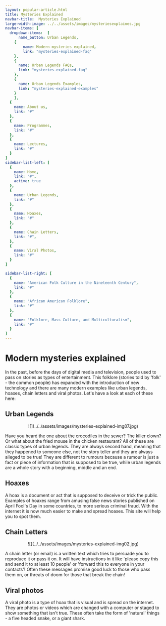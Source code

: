 ```yaml
---
layout: popular-article.html
title: Mysteries Explained
navbar-title:  Mysteries Explained
large-width-image: ../../assets/images/mysteriesexplaines.jpg
navbar-items: [
  dropdown-items:  [
      name_button: Urban Legends,
    {
        name: Modern mysteries explained,
        link: "mysteries-explained-faq"
    },
    {
      name: Urban Legends FAQs,
      link: "mysteries-explained-faq"
    },
    {
      name: Urban Legends Examples,
      link: "mysteries-explained-examples"
    }
    ],
  {
    name: About us,
    link: "#"
  },
  {
    name: Programmes,
    link: "#"
  },
  {
    name: Lectures,
    link: "#"
  }
]
sidebar-list-left: [
  {
    name: Home,
    link: "#",
    active: true
  },
  {
    name: Urban Legends,
    link: "#"
  },
  {
    name: Hoaxes,
    link: "#"
  },
  {
    name: Chain Letters,
    link: "#",
  },
  {
    name: Viral Photos,
    link: "#"
  }
]

sidebar-list-right: [
  {
    name: "American Folk Culture in the Nineteenth Century",
    link: "#"
  },
  {
    name: "African American Folklore",
    link: "#"
  },
  {
    name: "Folklore, Mass Culture, and Multiculturalism",
    link: "#"
  }
]
---
```


# Modern mysteries explained

In the past, before the days of digital media and television, people used to pass on stories as types of entertainment. This folklore (stories told by 'folk' - the common people) has expanded with the introduction of new technology and there are many modern examples like urban legends, hoaxes, chain letters and viral photos. Let's have a look at each of these here:

## Urban Legends

<center>![](../../assets/images/mysteries-explained-img07.jpg)</center>

Have you heard the one about the crocodiles in the sewer? The killer clown? Or what about the fried mouse in the chicken restaurant? All of these are classic types of urban legends. They are always second hand, meaning that they happened to someone else, not the story teller and they are always alleged to be true! They are different to rumours because a rumour is just a fact or piece of information that is supposed to be true, while urban legends are a whole story with a beginning, middle and an end.

## Hoaxes

A hoax is a document or act that is supposed to deceive or trick the public. Examples of hoaxes range from amusing false news stories published on April Fool's Day in some countries, to more serious criminal fraud. With the internet it is now much easier to make and spread hoaxes. This site will help you to spot them.

## Chain Letters
 <center>![](../../assets/images/mysteries-explained-img02.jpg)</center>

A chain letter (or email) is a written text which tries to persuade you to reproduce it or pass it on. It will have instructions in it like 'please copy this and send it to at least 10 people' or 'forward this to everyone in your contacts'! Often these messages promise good luck to those who pass them on, or threats of doom for those that break the chain!

## Viral photos

A viral photo is a type of hoax that is visual and is spread on the internet. They are photos or videos which are changed with a computer or staged to show something that isn't true. These often take the form of 'natural' things - a five headed snake, or a giant shark.
